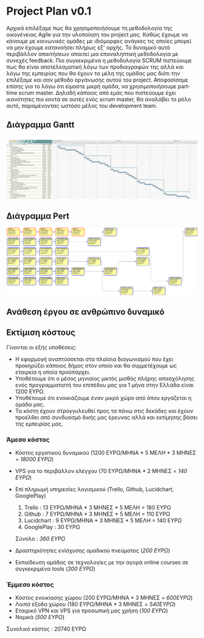 # Project Plan v0.1

Αρχικά επιλέξαμε πως θα χρησιμοποιήσουμε τη μεθοδολογία της οικογένειας Agile για την υλοποίηση του project μας. Καθώς έχουμε να κάνουμε με κοινωνικές ομάδες με ιδιόμορφες ανάγκες τις οποίες μπορεί να μην έχουμε κατανοήσει πλήρως εξ' αρχής. Το δυναμικό αυτό περιβάλλον απαιτήσεων απαιτεί μια επαναληπτική μεθοδολογία με συνεχές feedback. Πιο συγκεκριμένα η μεθοδολογία SCRUM πιστεύουμε πως θα είναι αποτελεσματική λόγω των προδιαγραφών της αλλά και λόγω της εμπειρίας που θα έχουν τα μέλη της ομάδας μας διότι την επιλέξαμε και σαν μέθοδο οργάνωσης αυτού του project.
Αποφασίσαμε επίσης για το λόγω ότι είμαστε μικρή ομάδα, να χρησιμοποιήσουμε part-time scrum master. Δηλαδή κάποιος από εμάς που πιστεύουμε έχει ικανότητες πιο κοντά σε αυτές ενός scrum master, θα αναλάβει το ρόλο αυτό, παραμένοντας ωστόσο μέλος του development team.

## Διάγραμμα Gantt
![Gantt chart](images/Project-plan-gantt-chart.png)

## Διάγραμμα Pert
![Pert chart](images/Project-plan-pertt-chart.png)

## Ανάθεση έργου σε ανθρώπινο δυναμικό

## Εκτίμιση κόστους
Γίνονται οι εξής υποθέσεις:
* Η εφαρμογή αναπτύσσεται στα πλαίσια διαγωνισμού που έχει προκηρύξει κάποιος δήμος στον οποίο και θα συμμετέχουμε ως εταιρεία η οποία προϋπάρχει.
* Υποθέτουμε ότι ο μέσος μηνιαίος μικτός μισθός πλήρης απασχόλησης ενός προγραμματιστή του επιπέδου μας για 1 μήνα στην Ελλάδα είναι 1200 ΕΥΡΩ.
* Υποθέτουμε ότι ενοικιάζουμε έναν μικρό χώρο από όπου εργάζεται η ομάδα μας.
* Τα κόστη έχουν στρογγυλευθεί προς τα πάνω στις δεκάδες και έχουν προέλθει από συνδυασμό δικής μας έρευνας αλλά και εκτίμησης βάσει της εμπειρίας μας.

### Άμεσο κόστος
* Κόστος εργατικού δυναμικού (1200 ΕΥΡΩ/ΜΗΝΑ * 5 ΜΕΛΗ * 3 ΜΗΝΕΣ = *18000 ΕΥΡΩ*)
* VPS για το περιβάλλον ελέγχου (70 ΕΥΡΩ/ΜΗΝΑ * 2 ΜΗΝΕΣ = *140 ΕΥΡΩ*)
* Επί πληρωμή υπηρεσίες λογισμικού (Trello, Github, Lucidchart, GooglePlay)
    1. Trello : 13 ΕΥΡΩ/ΜΗΝΑ * 3 ΜΗΝΕΣ * 5 ΜΕΛΗ = 180 ΕΥΡΩ
    2. Github : 7 ΕΥΡΩ/ΜΗΝΑ * 3 ΜΗΝΕΣ * 5 ΜΕΛΗ = 110 ΕΥΡΩ
    3. Lucidchart : 9 ΕΥΡΩ/ΜΗΝΑ * 3 ΜΗΝΕΣ * 5 ΜΕΛΗ = 140 ΕΥΡΩ
    4. GooglePlay : 30 ΕΥΡΩ

    Σύνολο : *360 ΕΥΡΩ*
* Δραστηριότητες ενίσχυσης ομαδικού πνεύματος (*200 ΕΥΡΩ*)
* Εκπαίδευση ομάδας σε τεχνολογίες με την αγορά online courses σε συγκεκριμένα tools (*300 ΕΥΡΩ*)

### Έμμεσο κόστος
* Κόστος ενοικίασης χώρου (200 ΕΥΡΩ/ΜΗΝΑ * 3 ΜΗΝΕΣ = *600ΕΥΡΩ*)
* Λοιπά έξοδα χώρου (180 ΕΥΡΩ/ΜΗΝΑ * 3 ΜΗΝΕΣ = *540ΕΥΡΩ*)
* Εταιρικό VPN και VPS για προσωπική μας χρήση (*100 ΕΥΡΩ*)
* Νομικά (*500 ΕΥΡΩ*)


Συνολικό κόστος : 20740 ΕΥΡΩ
